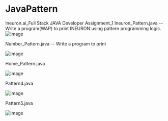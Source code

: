 # JavaPattern
Ineuron.ai_Full Stack JAVA Developer Assignment_1
Ineuron_Pattern.java -- Write a program(WAP) to print INEURON using pattern programming logic.
![image](https://user-images.githubusercontent.com/117591791/203626673-fa528b04-cf78-4389-8fdf-4a3c1f51fbdc.png)

Number_Pattern.java  -- Write a program to print

![image](https://user-images.githubusercontent.com/117591791/203626935-31868270-c8ab-466d-8510-5b8a22cdd760.png)


Home_Pattern.java

![image](https://user-images.githubusercontent.com/117591791/203626376-292a5af1-3e14-4370-8eb9-91cfaa8b28ef.png)

Pattern4.java

![image](https://user-images.githubusercontent.com/117591791/203626494-9da5d705-58bd-4221-99d6-07021a3e2274.png)

Pattern5.java

![image](https://user-images.githubusercontent.com/117591791/203626547-5a8484b0-8b19-4a11-9afd-f794cdf858d9.png)
